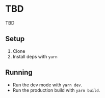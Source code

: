 # TBD

TBD

## Setup

1. Clone
1. Install deps with `yarn`

## Running

* Run the dev mode with `yarn dev`.
* Run the production build with `yarn build`.
